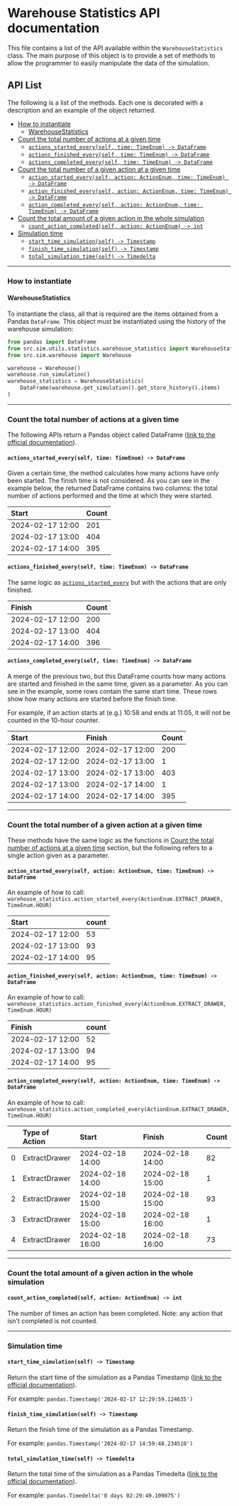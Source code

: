 # Warehouse Statistics API documentation

This file contains a list of the API available within the `WarehouseStatistics` class.
The main purpose of this object is to provide a set of methods to allow the programmer to easily manipulate the data of the 
simulation.

## API List

The following is a list of the methods. Each one is decorated with a description and an example of the object returned.

- [How to instantiate](#how-to-instantiate)
  - [WarehouseStatistics](#warehousestatistics)
- [Count the total number of actions at a given time](#count-the-total-number-of-actions-at-a-given-time)
  - [`actions_started_every(self, time: TimeEnum) -> DataFrame`](#actions_started_everyself-time-timeenum---dataframe)
  - [`actions_finished_every(self, time: TimeEnum) -> DataFrame`](#actions_finished_everyself-time-timeenum---dataframe)
  - [`actions_completed_every(self, time: TimeEnum) -> DataFrame`](#actions_completed_everyself-time-timeenum---dataframe)
- [Count the total number of a given action at a given time](#count-the-total-number-of-a-given-action-at-a-given-time)
  - [`action_started_every(self, action: ActionEnum, time: TimeEnum) -> DataFrame`](#action_started_everyself-action-actionenum-time-timeenum---dataframe)
  - [`action_finished_every(self, action: ActionEnum, time: TimeEnum) -> DataFrame`](#action_finished_everyself-action-actionenum-time-timeenum---dataframe)
  - [`action_completed_every(self, action: ActionEnum, time: TimeEnum) -> DataFrame`](#action_completed_everyself-action-actionenum-time-timeenum---dataframe)
- [Count the total amount of a given action in the whole simulation](#count-the-total-amount-of-a-given-action-in-the-whole-simulation)
  - [`count_action_completed(self, action: ActionEnum) -> int`](#count_action_completedself-action-actionenum---int)
- [Simulation time](#simulation-time)
  - [`start_time_simulation(self) -> Timestamp`](#start_time_simulationself---timestamp)
  - [`finish_time_simulation(self) -> Timestamp`](#finish_time_simulationself---timestamp)
  - [`total_simulation_time(self) -> Timedelta`](#total_simulation_timeself---timedelta)

------------------------------------------------------------------------------------------------------------------------

### How to instantiate

#### WarehouseStatistics

To instantiate the class, all that is required are the items obtained from a Pandas `DataFrame`. 
This object must be instantiated using the history of the warehouse simulation:
```python
from pandas import DataFrame
from src.sim.utils.statistics.warehouse_statistics import WarehouseStatistics
from src.sim.warehouse import Warehouse

warehouse = Warehouse()
warehouse.run_simulation()
warehouse_statistics = WarehouseStatistics(
    DataFrame(warehouse.get_simulation().get_store_history().items)
)
```

------------------------------------------------------------------------------------------------------------------------

### Count the total number of actions at a given time

The following APIs return a Pandas object called DataFrame 
([link to the official documentation](https://pandas.pydata.org/pandas-docs/stable/reference/frame.html)).

#### `actions_started_every(self, time: TimeEnum) -> DataFrame`

Given a certain time, the method calculates how many actions have only been started. 
The finish time is not considered. 
As you can see in the example below, the returned DataFrame contains two columns: 
the total number of actions performed and the time at which they were started.

| Start            | Count |
|:-----------------|:------|
| 2024-02-17 12:00 | 201   |
| 2024-02-17 13:00 | 404   |
| 2024-02-17 14:00 | 395   |


#### `actions_finished_every(self, time: TimeEnum) -> DataFrame`

The same logic as [`actions_started_every`](#actions_started_everyself-time-timeenum---dataframe) but with the actions 
that are only finished.

| Finish           | Count |
|:-----------------|:------|
| 2024-02-17 12:00 | 200   |
| 2024-02-17 13:00 | 404   |
| 2024-02-17 14:00 | 396   |


#### `actions_completed_every(self, time: TimeEnum) -> DataFrame`

A merge of the previous two, but this DataFrame counts how many actions are started and finished in the same time, 
given as a parameter.
As you can see in the example, some rows contain the same start time. 
These rows show how many actions are started before the finish time.

For example, if an action starts at (e.g.) 10:58 and ends at 11:05, it will not be counted in the 10-hour counter.

| Start            | Finish           | Count |
|:-----------------|:-----------------|:------|
| 2024-02-17 12:00 | 2024-02-17 12:00 | 200   |
| 2024-02-17 12:00 | 2024-02-17 13:00 | 1     |
| 2024-02-17 13:00 | 2024-02-17 13:00 | 403   |
| 2024-02-17 13:00 | 2024-02-17 14:00 | 1     |
| 2024-02-17 14:00 | 2024-02-17 14:00 | 395   |


------------------------------------------------------------------------------------------------------------------------

### Count the total number of a given action at a given time

These methods have the same logic as the functions in 
[Count the total number of actions at a given time](#count-the-total-number-of-actions-at-a-given-time) 
section, but the following refers to a single action given as a parameter.

#### `action_started_every(self, action: ActionEnum, time: TimeEnum) -> DataFrame`

An example of how to call: `warehouse_statistics.action_started_every(ActionEnum.EXTRACT_DRAWER, TimeEnum.HOUR)`

| Start            | count |
|:-----------------|:------|
| 2024-02-17 12:00 | 53    |
| 2024-02-17 13:00 | 93    |
| 2024-02-17 14:00 | 95    |


#### `action_finished_every(self, action: ActionEnum, time: TimeEnum) -> DataFrame`

An example of how to call: `warehouse_statistics.action_finished_every(ActionEnum.EXTRACT_DRAWER, TimeEnum.HOUR)`

| Finish           | count |
|:-----------------|:------|
| 2024-02-17 12:00 | 52    |
| 2024-02-17 13:00 | 94    |
| 2024-02-17 14:00 | 95    |


#### `action_completed_every(self, action: ActionEnum, time: TimeEnum) -> DataFrame`

An example of how to call: `warehouse_statistics.action_completed_every(ActionEnum.EXTRACT_DRAWER, TimeEnum.HOUR)`

|   | Type of Action | Start            | Finish           | Count |
|:--|:---------------|:-----------------|:-----------------|:------|
| 0 | ExtractDrawer  | 2024-02-18 14:00 | 2024-02-18 14:00 | 82    |
| 1 | ExtractDrawer  | 2024-02-18 14:00 | 2024-02-18 15:00 | 1     |
| 2 | ExtractDrawer  | 2024-02-18 15:00 | 2024-02-18 15:00 | 93    |
| 3 | ExtractDrawer  | 2024-02-18 15:00 | 2024-02-18 16:00 | 1     |
| 4 | ExtractDrawer  | 2024-02-18 16:00 | 2024-02-18 16:00 | 73    |



------------------------------------------------------------------------------------------------------------------------

### Count the total amount of a given action in the whole simulation

#### `count_action_completed(self, action: ActionEnum) -> int`

The number of times an action has been completed. 
Note: any action that isn't completed is not counted.

------------------------------------------------------------------------------------------------------------------------

### Simulation time

#### `start_time_simulation(self) -> Timestamp`

Return the start time of the simulation as a Pandas Timestamp 
([link to the official documentation](https://pandas.pydata.org/pandas-docs/stable/reference/api/pandas.Timestamp.html)).

For example: `pandas.Timestamp('2024-02-17 12:29:59.124635')`

#### `finish_time_simulation(self) -> Timestamp`

Return the finish time of the simulation as a Pandas Timestamp.

For example: `pandas.Timestamp('2024-02-17 14:59:48.234510')`

#### `total_simulation_time(self) -> Timedelta`

Return the total time of the simulation as a Pandas Timedelta
([link to the official documentation](https://pandas.pydata.org/pandas-docs/stable/reference/api/pandas.Timedelta.html)).

For example: `pandas.Timedelta('0 days 02:29:49.109875')`
